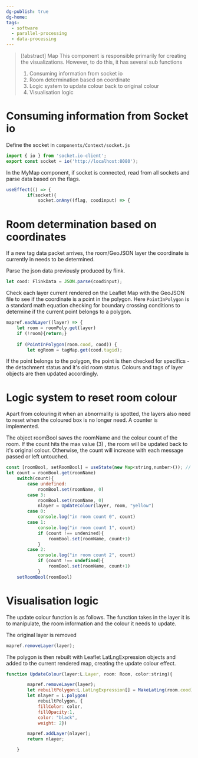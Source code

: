 ```yaml
---
dg-publish: true
dg-home: 
tags:
  - software
  - parallel-processing
  - data-processing
---
```

> [!abstract] Map
> This component is responsible primarily for creating the visualizations. However, to do this, it has several sub functions
> 1. Consuming information from socket io
> 2. Room determination based on coordinate
> 3. Logic system to update colour back to original colour
> 4. Visualisation logic


# Consuming information from Socket io

Define the socket in `components/Context/socket.js`

```javascript
import { io } from 'socket.io-client';
export const socket = io('http://localhost:8080');
```

In the MyMap component, if socket is connected, read from all sockets and parse data based on the flags. 

```javascript
useEffect(() => {
        if(socket){
            socket.onAny((flag, coodinput) => {
```

# Room determination based on coordinates

If a new tag data packet arrives, the room/GeoJSON layer the coordinate is currently in needs to be determined. 

Parse the json data previously produced by flink.
```javascript
let cood: FlinkData = JSON.parse(coodinput);
```

Check each layer current rendered on the Leaflet Map with the GeoJSON file to see if the coordinate is a point in the polygon. Here `PointInPolygon` is a standard math equation checking for boundary crossing conditions to determine if the current point belongs to a polygon.

```javascript
mapref.eachLayer((layer) => {
	let room = roomPoly.get(layer)
	if (!room){return;}
	
	if (PointInPolygon(room.cood, cood)) {
        let ogRoom = tagMap.get(cood.tagid);
```

If the point belongs to the polygon, the point is then checked for specifics - the detachment status and it's old room status. Colours and tags of layer objects are then updated accordingly. 

# Logic system to reset room colour
Apart from colouring it when an abnormality is spotted, the layers also need to reset when the coloured box is no longer need. A counter is implemented. 

The object roomBool saves the roomName and the colour count of the room. If the count hits the max value (3) , the room will be updated back to it's original colour. Otherwise, the count will increase with each message passed or left untouched.
```javascript
const [roomBool, setRoomBool] = useState(new Map<string,number>()); // used to set data back
let count = roomBool.get(roomName)
	switch(count){
		case undefined:
			roomBool.set(roomName, 0)
		case 3:
			roomBool.set(roomName, 0)
			nlayer = UpdateColour(layer, room, "yellow")
		case 0:
			console.log("in room count 0", count)
		case 1:
			console.log("in room count 1", count)
			if (count !== undenined){
				roomBool.set(roomName, count+1)
			}
		case 2:
			console.log("in room count 2", count)
			if (count !== undefined){
				roomBool.set(roomName, count+1)
			}
	setRoomBool(roomBool)
```

# Visualisation logic

The update colour function is as follows. The function takes in the layer it is to manipulate, the room information and the colour it needs to update. 

The original layer is removed
```javascript
mapref.removeLayer(layer);
```

The polygon is then rebuilt with Leaflet LatLngExpression objects and added to the current rendered map, creating the update colour effect.
```javascript
function UpdateColour(layer:L.Layer, room: Room, color:string){

        mapref.removeLayer(layer);
        let rebuiltPolygon:L.LatLngExpression[] = MakeLatLng(room.cood)
        let nlayer = L.polygon(
            rebuiltPolygon, {
            fillColor: color,
            fillOpacity:1,
            color: "black",
            weight: 2})

        mapref.addLayer(nlayer);
        return nlayer;

    }
```